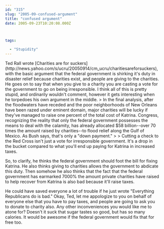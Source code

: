 ```yaml
---
id: "315"
slug: "2005-09-confused-argument"
title: "confused argument"
date: 2005-09-23T10:20:08.000Z



tags:

  - "Stupidity"
---
```

<div class="sqs-html-content">
  <p>Ted Rall wrote [Charities are for suckers](http://news.yahoo.com/s/ucru/20050914/cm_ucru/charitiesareforsuckers), with the basic argument that the federal government is shirking it's duty in disaster relief because charities exist, and people are giving to the charities.  He goes on to say that when you give to a charity you are casting a vote for the government to go on being irresponsible.  I think all of this is pretty stupid, and ordinarily wouldn't comment, however it gets interesting when he torpedoes his own argument in the middle.
> In the final analysis, after the floodwaters have receded and the poor neighborhoods of New Orleans have been razed under eminent domain, major charities will be lucky if they've managed to raise one percent of the total cost of Katrina. Congress, recognizing the reality that only the federal government possesses the means to deal with the calamity, has already allocated $58 billion--over 70 times the amount raised by charities--to flood relief along the Gulf of Mexico. As Bush says, that's only a "down payment."
> 
> Cutting a check to the Red Cross isn't just a vote for irresponsible government. It's a drop in the bucket compared to what you'll end up paying for Katrina in increased taxes.</p>
<p>So, to clarify, he thinks the federal government should foot the bill for fixing Katrina.  He also thinks giving to charities allows the government to abdicate this duty.  Then somehow he also thinks that the fact that the federal government has earmarked 7000% the amount private charities have raised to help recover from Katrina is also bad because it'll raise taxes.</p>
<p>He could have saved everyone a lot of trouble if he just wrote "Everything Republicans do is bad."  Okay, Ted, let me appologize to you on behalf of everyone else that you have to pay taxes, and people are going to ask you to donate to charity also.  Any other inconveniences you would like me to atone for?  Doesn't it suck that sugar tastes so good, but has so many calories.  It would be awesome if the federal government would fix that for free too.</p>
</div>
